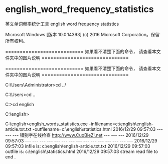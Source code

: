 # english_word_frequency_statistics
英文单词频率统计工具  english word frequency statistics





Microsoft Windows [版本 10.0.14393]
(c) 2016 Microsoft Corporation。保留所有权利。

=========================== 如果看不清楚下面的命令， 请查看本文件夹中的图片说明 ==============================

=========================== 如果看不清楚下面的命令， 请查看本文件夹中的图片说明 ==============================


C:\Users\Administrator>cd ../

C:\Users>cd ..

C:\>cd english



C:\english>


C:\english>english_words_statistics.exe  -infilename=c:\english\english-article.txt.txt  -outfilename=c:\english\statistics.html
2016/12/29 09:57:03 --- --- --- 错别字在线检查 http://www.CuoBieZi.net --- --- ---
2016/12/29 09:57:03 --- --- --- --- --- --- --- --- --- --- --- --- --- --- ---
2016/12/29 09:57:03 infile is: c:\english\english-article.txt.txt
2016/12/29 09:57:03 outfile is: c:\english\statistics.html
2016/12/29 09:57:03  stream read file to end .